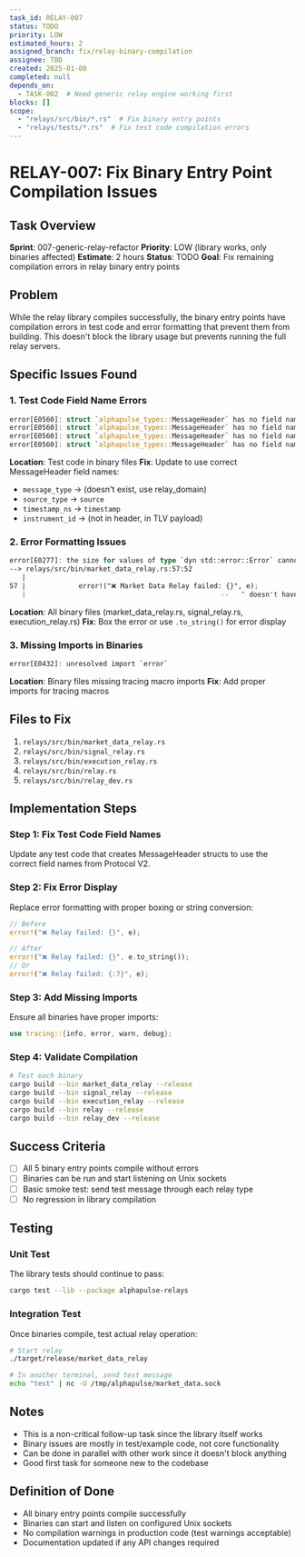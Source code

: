```yaml
---
task_id: RELAY-007
status: TODO
priority: LOW
estimated_hours: 2
assigned_branch: fix/relay-binary-compilation
assignee: TBD
created: 2025-01-08
completed: null
depends_on:
  - TASK-002  # Need generic relay engine working first
blocks: []
scope:
  - "relays/src/bin/*.rs"  # Fix binary entry points
  - "relays/tests/*.rs"  # Fix test code compilation errors
---
```


# RELAY-007: Fix Binary Entry Point Compilation Issues

## Task Overview
**Sprint**: 007-generic-relay-refactor
**Priority**: LOW (library works, only binaries affected)
**Estimate**: 2 hours
**Status**: TODO
**Goal**: Fix remaining compilation errors in relay binary entry points

## Problem
While the relay library compiles successfully, the binary entry points have compilation errors in test code and error formatting that prevent them from building. This doesn't block the library usage but prevents running the full relay servers.

## Specific Issues Found

### 1. Test Code Field Name Errors
```rust
error[E0560]: struct `alphapulse_types::MessageHeader` has no field named `message_type`
error[E0560]: struct `alphapulse_types::MessageHeader` has no field named `source_type`
error[E0560]: struct `alphapulse_types::MessageHeader` has no field named `timestamp_ns`
error[E0560]: struct `alphapulse_types::MessageHeader` has no field named `instrument_id`
```

**Location**: Test code in binary files
**Fix**: Update to use correct MessageHeader field names:
- `message_type` → (doesn't exist, use relay_domain)
- `source_type` → `source`
- `timestamp_ns` → `timestamp`
- `instrument_id` → (not in header, in TLV payload)

### 2. Error Formatting Issues
```rust
error[E0277]: the size for values of type `dyn std::error::Error` cannot be known at compilation time
--> relays/src/bin/market_data_relay.rs:57:52
   |
57 |             error!("❌ Market Data Relay failed: {}", e);
   |                                                --   ^ doesn't have a size known at compile-time
```

**Location**: All binary files (market_data_relay.rs, signal_relay.rs, execution_relay.rs)
**Fix**: Box the error or use `.to_string()` for error display

### 3. Missing Imports in Binaries
```rust
error[E0432]: unresolved import `error`
```

**Location**: Binary files missing tracing macro imports
**Fix**: Add proper imports for tracing macros

## Files to Fix

1. `relays/src/bin/market_data_relay.rs`
2. `relays/src/bin/signal_relay.rs`
3. `relays/src/bin/execution_relay.rs`
4. `relays/src/bin/relay.rs`
5. `relays/src/bin/relay_dev.rs`

## Implementation Steps

### Step 1: Fix Test Code Field Names
Update any test code that creates MessageHeader structs to use the correct field names from Protocol V2.

### Step 2: Fix Error Display
Replace error formatting with proper boxing or string conversion:
```rust
// Before
error!("❌ Relay failed: {}", e);

// After
error!("❌ Relay failed: {}", e.to_string());
// Or
error!("❌ Relay failed: {:?}", e);
```

### Step 3: Add Missing Imports
Ensure all binaries have proper imports:
```rust
use tracing::{info, error, warn, debug};
```

### Step 4: Validate Compilation
```bash
# Test each binary
cargo build --bin market_data_relay --release
cargo build --bin signal_relay --release
cargo build --bin execution_relay --release
cargo build --bin relay --release
cargo build --bin relay_dev --release
```

## Success Criteria
- [ ] All 5 binary entry points compile without errors
- [ ] Binaries can be run and start listening on Unix sockets
- [ ] Basic smoke test: send test message through each relay type
- [ ] No regression in library compilation

## Testing

### Unit Test
The library tests should continue to pass:
```bash
cargo test --lib --package alphapulse-relays
```

### Integration Test
Once binaries compile, test actual relay operation:
```bash
# Start relay
./target/release/market_data_relay

# In another terminal, send test message
echo "test" | nc -U /tmp/alphapulse/market_data.sock
```

## Notes
- This is a non-critical follow-up task since the library itself works
- Binary issues are mostly in test/example code, not core functionality
- Can be done in parallel with other work since it doesn't block anything
- Good first task for someone new to the codebase

## Definition of Done
- All binary entry points compile successfully
- Binaries can start and listen on configured Unix sockets
- No compilation warnings in production code (test warnings acceptable)
- Documentation updated if any API changes required